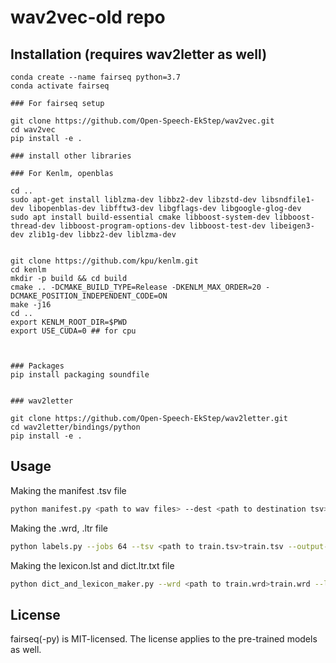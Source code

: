 # wav2vec-old repo 
## Installation (requires wav2letter as well) 
```
conda create --name fairseq python=3.7
conda activate fairseq

### For fairseq setup

git clone https://github.com/Open-Speech-EkStep/wav2vec.git
cd wav2vec
pip install -e .

### install other libraries

### For Kenlm, openblas

cd ..
sudo apt-get install liblzma-dev libbz2-dev libzstd-dev libsndfile1-dev libopenblas-dev libfftw3-dev libgflags-dev libgoogle-glog-dev
sudo apt install build-essential cmake libboost-system-dev libboost-thread-dev libboost-program-options-dev libboost-test-dev libeigen3-dev zlib1g-dev libbz2-dev liblzma-dev


git clone https://github.com/kpu/kenlm.git
cd kenlm
mkdir -p build && cd build
cmake .. -DCMAKE_BUILD_TYPE=Release -DKENLM_MAX_ORDER=20 -DCMAKE_POSITION_INDEPENDENT_CODE=ON
make -j16
cd ..
export KENLM_ROOT_DIR=$PWD
export USE_CUDA=0 ## for cpu



### Packages
pip install packaging soundfile


### wav2letter

git clone https://github.com/Open-Speech-EkStep/wav2letter.git 
cd wav2letter/bindings/python
pip install -e .
```
## Usage
Making the manifest .tsv file
```bash
python manifest.py <path to wav files> --dest <path to destination tsv> --ext wav --train-name train.tsv --valid-percent 0 --jobs -1
```

Making the .wrd, .ltr file
```bash
python labels.py --jobs 64 --tsv <path to train.tsv>train.tsv --output-dir <destination dir> --output-name test --txt-dir
```

Making the lexicon.lst and dict.ltr.txt file
```bash
python dict_and_lexicon_maker.py --wrd <path to train.wrd>train.wrd --lexicon <destnation path>/lexicon.lst --dict <destnation path>/dict.ltr.txt
```



## License

fairseq(-py) is MIT-licensed. The license applies to the pre-trained models as well.

